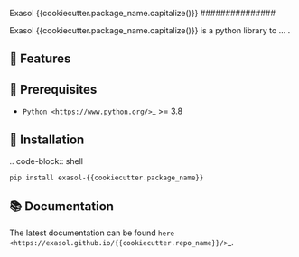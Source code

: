 Exasol {{cookiecutter.package_name.capitalize()}}
###############


Exasol {{cookiecutter.package_name.capitalize()}} is a python library to ... .

🚀 Features
------------

🔌️ Prerequisites
-----------------

- `Python <https://www.python.org/>`_ >= 3.8

💾 Installation
----------------

.. code-block:: shell

    pip install exasol-{{cookiecutter.package_name}}

📚 Documentation
----------------

The latest documentation can be found `here <https://exasol.github.io/{{cookiecutter.repo_name}}/>`_.